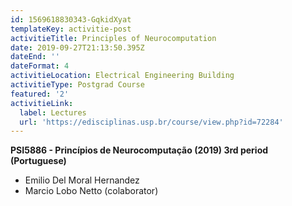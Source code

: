 ```yaml
---
id: 1569618830343-GqkidXyat
templateKey: activitie-post
activitieTitle: Principles of Neurocomputation
date: 2019-09-27T21:13:50.395Z
dateEnd: ''
dateFormat: 4
activitieLocation: Electrical Engineering Building
activitieType: Postgrad Course
featured: '2'
activitieLink:
  label: Lectures
  url: 'https://edisciplinas.usp.br/course/view.php?id=72284'
---
```

**PSI5886 - Princípios de Neurocomputação (2019)  3rd period (Portuguese)**

* Emilio Del Moral Hernandez
* Marcio Lobo Netto (colaborator)
